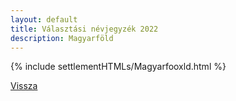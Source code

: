 ```yaml
---
layout: default
title: Választási névjegyzék 2022
description: Magyarföld
---
```


{% include settlementHTMLs/Magyarfooxld.html %}

[Vissza](./)